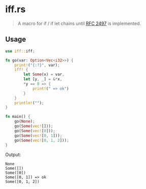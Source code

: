 # iff.rs

> A macro for if / if let chains until [RFC 2497] is implemented.

## Usage

```rust
use iff::iff;

fn go(var: Option<Vec<i32>>) {
    print!("{:?}", var);
    iff! {
        let Some(x) = var,
        let [y, _] = &*x,
        *y == 0 => {
            print!(" => ok")
        }
    }
    println!("");
}

fn main() {
    go(None);
    go(Some(vec![]));
    go(Some(vec![0]));
    go(Some(vec![0, 1]));
    go(Some(vec![0, 1, 2]));
}
```

Output:

```
None
Some([])
Some([0])
Some([0, 1]) => ok
Some([0, 1, 2])
```

[RFC 2497]: https://github.com/rust-lang/rfcs/blob/master/text/2497-if-let-chains.md
